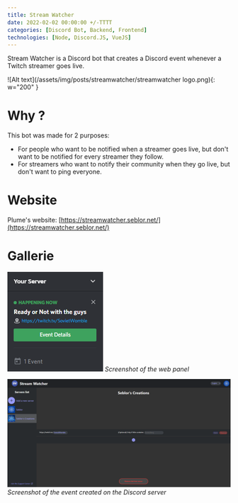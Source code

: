 ```yaml
---
title: Stream Watcher
date: 2022-02-02 00:00:00 +/-TTTT
categories: [Discord Bot, Backend, Frontend]
technologies: [Node, Discord.JS, VueJS]
---
```


Stream Watcher is a Discord bot that creates a Discord event whenever a Twitch streamer goes live.

![Alt text](/assets/img/posts/streamwatcher/streamwatcher logo.png){: w="200" }

# Why ?

This bot was made for 2 purposes:

- For people who want to be notified when a streamer goes live, but don't want to be notified for every streamer they follow.
- For streamers who want to notify their community when they go live, but don't want to ping everyone.

# Website

Plume's website: [https://streamwatcher.seblor.net/](https://streamwatcher.seblor.net/)

# Gallerie

![Alt text](/assets/img/posts/streamwatcher/event_example.png)
_Screenshot of the web panel_

![Alt text](/assets/img/posts/streamwatcher/panel.png)
_Screenshot of the event created on the Discord server_
